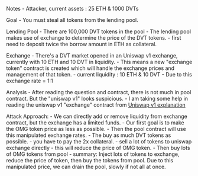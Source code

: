 Notes
    - Attacker, current assets : 25 ETH & 1000 DVTs

Goal - You must steal all tokens from the lending pool.


Lending Pool
    - There are 100,000 DVT tokens in the pool
    - The lending pool makes use of exchange to determine the price of the DVT tokens.
    - first need to deposit twice the borrow amount in ETH as collateral.

Exchange
    - There's a DVT market opened in an Uniswap v1 exchange, currently with 10 ETH and 10 DVT in liquidity.
        - This means a new "exchange token" contract is created which will handle the exchange prices and management of that token.
    - current liquidity : 10 ETH & 10 DVT
    - Due to this exchange rate = 1:1

Analysis
    - After reading the question and contract, there is not much in pool contract. But the "uniswap v1" looks suspicious.
    - I am taking some help in reading the uniswap v1 "exchange" contract from [Uniswap v1 explanation](https://hackmd.io/@HaydenAdams/HJ9jLsfTz#Creating-Exchanges)

Attack Approach:
    - We can directly add or remove liquidity from exchange contract, but the exchange has a limited funds.
    - Our first goal is to make the OMG token price as less as possible.
    - Then the pool contract will use this manipulated exchange rates.
    - The buy as much DVT tokens as possible.
        - you have to pay the 2x collateral.
    - sell a lot of tokens to uniswap exchange directly
        - this will reduce the price of OMG token.
    - Then buy lots of OMG tokens from pool
    - summary: Inject lots of tokens to exchange, reduce the price of token, then buy the tokens from pool. Due to this manipulated price, we can drain the pool, slowly if not all at once.